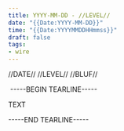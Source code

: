 ```yaml
---
title: YYYY-MM-DD - //LEVEL//
date: "{{Date:YYYY-MM-DD}}"
time: "{{Date:YYYYMMDDHHmmss}}"
draft: false
tags:
- wire
---
```

//DATE//
//LEVEL//
//BLUF//

 -----BEGIN TEARLINE-----

TEXT

-----END TEARLINE-----